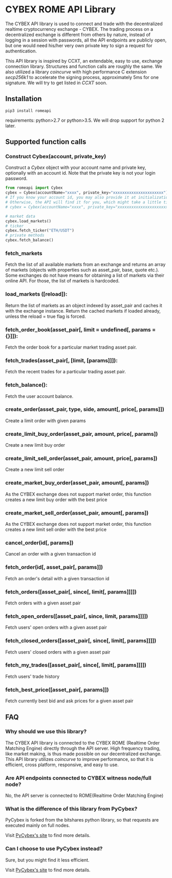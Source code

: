 # CYBEX ROME API Library

 The CYBEX API library is used to connect and trade with the decentralized realtime cryptocurrency exchange - CYBEX. The trading process on a decentralized exchange is different from others by nature, instead of logging in a session with passwords, all the API endpoints are publicly open, but one would need his/her very own private key to sign a request for authentication.

 This API library is inspired by CCXT, an extendable, easy to use, exchange connection library. Structures and function calls are roughly the same. We also utilized a library *coincurve* with high performance C extension *secp256k1* to accelerate the signing process, approximately 5ms for one signature. We will try to get listed in *CCXT* soon.

## Installation

 `pip3 install romeapi`

 requirements: python>2.7 or python>3.5. We will drop support for python 2 later.

## Supported function calls

### Construct Cybex(account, private_key)
 Construct a *Cybex* object with your account name and private key, optionally with an account id. Note that the private key is not your login password.
 
  ```Python
 from romeapi import Cybex
 cybex = Cybex(accountName="xxxx", private_key="xxxxxxxxxxxxxxxxxxxxxx")
 # If you know your account id, you may also provide it at initialization.
 # Otherwise, the API will find it for you, which might take a little time.
 # cybex = Cybex(accountName="xxxx", private_key="xxxxxxxxxxxxxxxxxxxxxx",account="1.2.xxxx")
 
 # market data
 cybex.load_markets()
 # ticker
 cybex.fetch_ticker("ETH/USDT")
 # private methods
 cybex.fetch_balance()
 ```

### fetch_markets
 Fetch the list of all available markets from an exchange and returns an array of markets (objects with properties such as asset_pair, base, quote etc.). Some exchanges do not have means for obtaining a list of markets via their online API. For those, the list of markets is hardcoded.

### load_markets ([reload]):
 Return the list of markets as an object indexed by asset_pair and caches it with the exchange instance. Return the cached markets if loaded already, unless the reload = true flag is forced.
    
### fetch_order_book(asset_pair[, limit = undefined[, params = {}]]): 

 Fetch the order book for a particular market trading asset pair.

### fetch_trades(asset_pair[, [limit, [params]]]): 
 Fetch the recent trades for a particular trading asset pair.

### fetch_balance(): 
 Fetch the user account balance.

### create_order(asset_pair, type, side, amount[, price[, params]])
 Create a limit order with given params 
 
### create_limit_buy_order(asset_pair, amount, price[, params])
 Create a new limit buy order
 
### create_limit_sell_order(asset_pair, amount, price[, params])
 Create a new limit sell order
 
### create_market_buy_order(asset_pair, amount[, params])
 As the CYBEX exchange does not support market order, this function creates a new limit buy order with the best price
 
### create_market_sell_order(asset_pair, amount[, params])
 As the CYBEX exchange does not support market order, this function creates a new limit sell order with the best price
 
### cancel_order(id[, params])
 Cancel an order with a given transaction id
 
### fetch_order(id[, asset_pair[, params]])
 Fetch an order's detail with a given transaction id
 
### fetch_orders([asset_pair[, since[, limit[, params]]]])
 Fetch orders with a given asset pair
 
### fetch_open_orders([asset_pair[, since, limit, params]]]])
 Fetch users' open orders with a given asset pair
 
### fetch_closed_orders([asset_pair[, since[, limit[, params]]]])
 Fetch users' closed orders with a given asset pair
 
### fetch_my_trades([asset_pair[, since[, limit[, params]]]])
 Fetch users' trade history
  
### fetch_best_price([asset_pair[, params]])
 Fetch currently best bid and ask prices for a given asset pair
 
 
 ## FAQ
 
 ### Why should we use this library?
 The CYBEX API library is connected to the CYBEX ROME (Realtime Order Matching Engine) directly through the API server. High frequency trading, like market making, is thus made possible on our decentralized exchange. 
 This API library utilizes *coincurve* to improve performance, so that it is efficient, cross platform, responsive, and easy to use.
 
 ### Are API endpoints connected to CYBEX witness node/full node?
 No, the API server is connected to ROME(Realtime Order Matching Engine)
 
 ### What is the difference of this library from PyCybex?
 PyCybex is forked from the bitshares python library, so that requests are executed mainly on full nodes. 
 
 Visit [PyCybex's site](#https://github.com/CybexDex/cybex-node-doc/tree/master/transaction/python) to find more details. 
 
 
 ### Can I choose to use PyCybex instead?
 Sure, but you might find it less efficient. 
 
 Visit [PyCybex's site](#https://github.com/CybexDex/cybex-node-doc/tree/master/transaction/python) to find more details.
